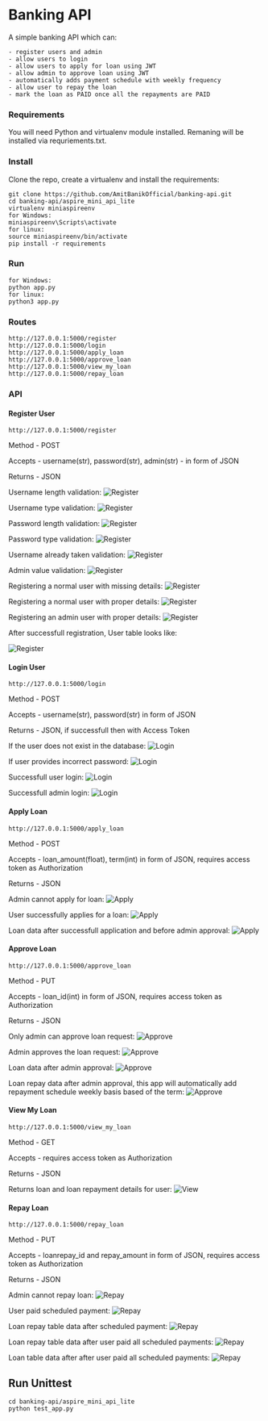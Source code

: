 
# Banking API

A simple banking API which can:

    - register users and admin
    - allow users to login
    - allow users to apply for loan using JWT
    - allow admin to approve loan using JWT
    - automatically adds payment schedule with weekly frequency
    - allow user to repay the loan
    - mark the loan as PAID once all the repayments are PAID

### Requirements

You will need Python and virtualenv module installed. Remaning will be installed via requriements.txt.

### Install

Clone the repo, create a virtualenv and install the requirements:

```
git clone https://github.com/AmitBanikOfficial/banking-api.git
cd banking-api/aspire_mini_api_lite
virtualenv miniaspireenv
for Windows:
miniaspireenv\Scripts\activate
for linux:
source miniaspireenv/bin/activate
pip install -r requirements
```

### Run 

```
for Windows:
python app.py
for linux:
python3 app.py
```

### Routes

```
http://127.0.0.1:5000/register
http://127.0.0.1:5000/login
http://127.0.0.1:5000/apply_loan
http://127.0.0.1:5000/approve_loan
http://127.0.0.1:5000/view_my_loan
http://127.0.0.1:5000/repay_loan
```

### API

#### Register User

```
http://127.0.0.1:5000/register
```
Method  - POST

Accepts - username(str), password(str), admin(str) - in form of JSON

Returns - JSON

Username length validation:
![Register](screenshots/username_length_validation.png)

Username type validation:
![Register](screenshots/username_should_be_only_alphanumeric.png)

Password length validation:
![Register](screenshots/password_length_validation.png)

Password type validation:
![Register](screenshots/password_cannot_have_space.png)

Username already taken validation:
![Register](screenshots/username_is_already_taken.png)

Admin value validation:
![Register](screenshots/admin_can_be_yes_or_no.png)

Registering a normal user with missing details:
![Register](screenshots/register_normal_user_with_missing_details.png)

Registering a normal user with proper details:
![Register](screenshots/register_normal_user_with_proper_details.png)

Registering an admin user with proper details:
![Register](screenshots/admin_created.png)


After successfull registration, User table looks like:

![Register](screenshots/user_data_in_table.png)


#### Login User

```
http://127.0.0.1:5000/login
```

Method  - POST 

Accepts - username(str), password(str) in form of JSON

Returns - JSON, if successfull then with Access Token

If the user does not exist in the database:
![Login](screenshots/login_user_does_not_exist.png)

If user provides incorrect password:
![Login](screenshots/login_user_with_incorrect_password.png)

Successfull user login:
![Login](screenshots/login_user_does_not_have_loan_data.png)

Successfull admin login:
![Login](screenshots/login_admin_user.png)


#### Apply Loan

```
http://127.0.0.1:5000/apply_loan
```

Method  - POST 

Accepts - loan_amount(float), term(int) in form of JSON, requires access token as Authorization

Returns - JSON

Admin cannot apply for loan:
![Apply](screenshots/admin_cant_apply_loan.png)

User successfully applies for a loan:
![Apply](screenshots/loan_application_submitted_successfully.png)


Loan data after successfull application and before admin approval:
![Apply](screenshots/loan_data_after_application_before_admin_approval.png)


#### Approve Loan

```
http://127.0.0.1:5000/approve_loan
```

Method  - PUT 

Accepts - loan_id(int) in form of JSON, requires access token as Authorization

Returns - JSON


Only admin can approve loan request:
![Approve](screenshots/only_admin_can_approve_loan_request.png)


Admin approves the loan request:
![Approve](screenshots/loan_has_been_approved.png)

Loan data after admin approval:
![Approve](screenshots/loan_data_table_after_loan_has_been_approved.png)


Loan repay data after admin approval, this app will automatically add repayment schedule weekly basis based of the term:
![Approve](screenshots/loanrepay_data_table_after_loan_has_been_approved.png)



#### View My Loan

```
http://127.0.0.1:5000/view_my_loan
```

Method  - GET 

Accepts - requires access token as Authorization

Returns - JSON

Returns loan and loan repayment details for user:
![View](screenshots/user_can_see_their_loan_details.png)


#### Repay Loan

```
http://127.0.0.1:5000/repay_loan
```

Method  - PUT 

Accepts - loanrepay_id and repay_amount in form of JSON, requires access token as Authorization

Returns - JSON

Admin cannot repay loan:
![Repay](screenshots/when_admin_tries_repay_loan.png)


User paid scheduled payment:
![Repay](screenshots/user_paid_1st_payment.png)

Loan repay table data after scheduled payment:
![Repay](screenshots/repay_table_data_after_user_paid_1st_payment.png)

Loan repay table data after user paid all scheduled payments:
![Repay](screenshots/repay_table_data_after_user_paid_all_payment.png)

Loan table data after after user paid all scheduled payments:
![Repay](screenshots/loan_table_data_after_user_paid_all_payment.png)




## Run Unittest

```
cd banking-api/aspire_mini_api_lite
python test_app.py
```
















